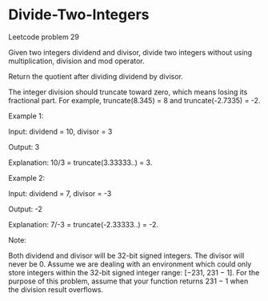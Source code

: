 # Divide-Two-Integers
Leetcode problem 29

Given two integers dividend and divisor, divide two integers without using multiplication, division and mod operator.

Return the quotient after dividing dividend by divisor.

The integer division should truncate toward zero, which means losing its fractional part. For example, truncate(8.345) = 8 and truncate(-2.7335) = -2.

Example 1:

Input: dividend = 10, divisor = 3

Output: 3

Explanation: 10/3 = truncate(3.33333..) = 3.

Example 2:

Input: dividend = 7, divisor = -3

Output: -2

Explanation: 7/-3 = truncate(-2.33333..) = -2.

Note:

Both dividend and divisor will be 32-bit signed integers.
The divisor will never be 0.
Assume we are dealing with an environment which could only store integers within the 32-bit signed integer range: [−231,  231 − 1]. For the purpose of this problem, assume 
that your function returns 231 − 1 when the division result overflows.
